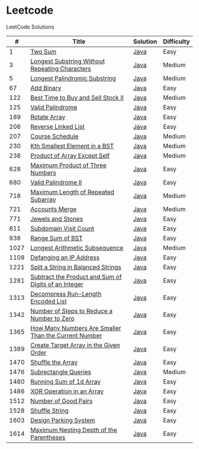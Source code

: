 # Leetcode
LeetCode Solutions


| # | Title | Solution | Difficulty |
|---| ----- | -------- | ---------- |
|1|[Two Sum](https://leetcode.com/problems/two-sum/)| [Java](./solutions/Java/twoSum/twoSum.java) |Easy|
|3|[Longest Substring Without Repeating Characters](https://leetcode.com/problems/longest-substring-without-repeating-characters/)| [Java](./solutions/Java/longestSubstringWithoutRepeatingCharacters/longestSubstringWithoutRepeatingCharacters.java)|Medium|
|5|[Longest Palindromic Substring](https://leetcode.com/problems/longest-palindromic-substring/)| [Java](./solutions/Java/longestPalindromicSubstring/longestPalindromicSubstring.java)|Medium|
|67|[Add Binary](https://leetcode.com/problems/add-binary/)| [Java](./solutions/Java/addBinary/addBinary.java)|Easy|
|122|[Best Time to Buy and Sell Stock II](https://leetcode.com/problems/best-time-to-buy-and-sell-stock-ii/)| [Java](./solutions/Java/bestTimeToBuyAndSellStockII/bestTimeToBuyAndSellStockII.java)|Medium|
|125|[Valid Palindrome](https://leetcode.com/problems/valid-palindrome/)| [Java](./solutions/Java/validPalindrome/validPalindrome.java) |Easy|
|189|[Rotate Array](https://leetcode.com/problems/rotate-array/)| [Java](./solutions/Java/rotateArray/rotateArray.java)|Easy|
|206|[Reverse Linked List](https://leetcode.com/problems/reverse-linked-list/)| [Java](./solutions/Java/reverseLinkedList/reverseLinkedList.java)|Easy|
|207|[Course Schedule](https://leetcode.com/problems/course-schedule/)| [Java](./solutions/Java/courseSchedule/courseSchedule.java)|Medium|
|230|[Kth Smallest Element in a BST](https://leetcode.com/problems/kth-smallest-element-in-a-bst/)| [Java](./solutions/Java/kthSmallestElementInaBST/kthSmallestElementInaBST.java)|Medium|
|238|[Product of Array Except Self](https://leetcode.com/problems/product-of-array-except-self/)| [Java](./solutions/Java/productOfArrayExceptSelf/productOfArrayExceptSelf.java)|Medium|
|628|[Maximum Product of Three Numbers](https://leetcode.com/problems/maximum-product-of-three-numbers/) | [Java](./solutions/Java/maximumProductOfThreeNumbers/maximumProductOfThreeNumbers.java)|Easy|
|680|[Valid Palindrome II](https://leetcode.com/problems/valid-palindrome-ii) | [Java](./solutions/Java/validPalindromeII/validPalindromeII.java)|Easy|
|718|[Maximum Length of Repeated Subarray](https://leetcode.com/problems/maximum-length-of-repeated-subarray) | [Java](./solutions/Java/maximumLengthOfRepeatedSubarray/maximumLengthOfRepeatedSubarray.java)|Medium|
|721|[Accounts Merge](https://leetcode.com/problems/accounts-merge/) | [Java](./solutions/Java/accountsMerge/accountsMerge.java)|Medium|
|771|[Jewels and Stones](https://leetcode.com/problems/jewels-and-stones/description) | [Java](./solutions/Java/jewelsAndStones/jewelsAndStones.java)|Easy|
|811|[Subdomain Visit Count](https://leetcode.com/problems/subdomain-visit-count) | [Java](./solutions/Java/subdomainVisitCount/subdomainVisitCount.java)|Easy|
|938|[Range Sum of BST](https://leetcode.com/problems/range-sum-of-bst) | [Java](./solutions/Java/rangeSumOfBST/rangeSumOfBST.java)|Easy|
|1027|[Longest Arithmetic Subsequence](https://leetcode.com/problems/longest-arithmetic-subsequence) | [Java](./solutions/Java/longestArithmeticSubsequence/longestArithmeticSubsequence.java)|Medium|
|1108|[Defanging an IP Address](https://leetcode.com/problems/defanging-an-ip-address) | [Java](./solutions/Java/defangingAnIPAddress/defangingAnIPAddress.java)|Easy|
|1221|[Split a String in Balanced Strings](https://leetcode.com/problems/split-a-string-in-balanced-strings) | [Java](./solutions/Java/splitAStringInBalancedStrings/splitAStringInBalancedStrings.java)|Easy|
|1281|[Subtract the Product and Sum of Digits of an Integer](https://leetcode.com/problems/subtract-the-product-and-sum-of-digits-of-an-integer) | [Java](./solutions/Java/subtractTheProductAndSumOfDigitsOfAnInteger/subtractTheProductAndSumOfDigitsOfAnInteger.java)|Easy|
|1313|[Decompress Run-Length Encoded List](https://leetcode.com/problems/decompress-run-length-encoded-list) | [Java](./solutions/Java/decompressRunLengthEncodedList/decompressRunLengthEncodedList.java)|Easy|
|1342|[Number of Steps to Reduce a Number to Zero](https://leetcode.com/problems/number-of-steps-to-reduce-a-number-to-zero) | [Java](./solutions/Java/numberOfStepsToReduceANumberToZero/numberOfStepsToReduceANumberToZero.java)|Easy|
|1365|[How Many Numbers Are Smaller Than the Current Number](https://leetcode.com/problems/how-many-numbers-are-smaller-than-the-current-number) | [Java](./solutions/Java/howManyNumbersAreSmallerThanTheCurrentNumber/howManyNumbersAreSmallerThanTheCurrentNumber.java)|Easy|
|1389|[Create Target Array in the Given Order](https://leetcode.com/problems/create-target-array-in-the-given-order) | [Java](./solutions/Java/createTargetArrayInTheGivenOrder/createTargetArrayInTheGivenOrder.java)|Easy|
|1470|[Shuffle the Array](https://leetcode.com/problems/shuffle-the-array/) | [Java](./solutions/Java/shuffleTheArray/shuffleTheArray.java)|Easy|
|1476|[Subrectangle Queries](https://leetcode.com/problems/subrectangle-queries) | [Java](./solutions/Java/subrectangleQueries/subrectangleQueries.java)|Medium|
|1480|[Running Sum of 1d Array](https://leetcode.com/problems/running-sum-of-1d-array) | [Java](./solutions/Java/runningSumOf1DArray/runningSumOf1DArray.java)|Easy|
|1486|[XOR Operation in an Array](https://leetcode.com/problems/xor-operation-in-an-array) | [Java](./solutions/Java/XOROperationInAnArray/XOROperationInAnArray.java)|Easy|
|1512|[Number of Good Pairs](https://leetcode.com/problems/number-of-good-pairs) | [Java](./solutions/Java/numberOfGoodPairs/numberOfGoodPairs.java)|Easy|
|1528|[Shuffle String](https://leetcode.com/problems/shuffle-string) | [Java](./solutions/Java/shuffleString/shuffleString.java)|Easy|
|1603|[Design Parking System](https://leetcode.com/problems/design-parking-system) | [Java](./solutions/Java/designParkingSystem/designParkingSystem.java)|Easy|
|1614|[Maximum Nesting Depth of the Parentheses](https://leetcode.com/problems/maximum-nesting-depth-of-the-parentheses) | [Java](./solutions/Java/maximumNestingDepthOfTheParantheses/maximumNestingDepthOfTheParantheses.java)|Easy|
